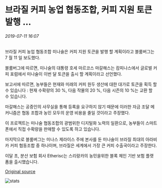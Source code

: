 # 브라질 커피 농업 협동조합, 커피 지원 토큰 발행 ...

###### 2019-07-11 16:07

브라질 커피 농업 협동조합 미나술은 커피 지원 토큰을 발행 할 계획이라고 블룸버그는 7 월 11 일 보도했다.

블룸버그에 따르면, 미나술의 대통령 호세 마르코스 마갈해스는 캄피나스에서 글로벌 커피 포럼에서 미나술이 이번 달 토큰을 출시 할 계획이라고 선언했다.

보고서에 따르면, 농부들은 현재와 미래의 커피 원두 생산에 대한 대가로 토큰을 획득 할 수 있습니다 : 현재 수확량의 30 %, 다음 작물의 20 %, 다음 시즌의 10 %는 교환 할 수 있습니다.

마갈해스는 공증인의 사무실을 통해 등록을 요구하지 않기 때문에 이러한 자금 조달 메커니즘은 협동 조합과 농민 모두의 운영 비용을 줄일 것이라고 주장했다.

이 프로젝트는 미나술 협동조합의 광범위한 디지털화 노력의 일환으로, 농부들이 스마트폰에서 직접 수확량을 판매할 수 있도록 하고 있습니다.

마지막으로 블룸버그는 미나스 제라이스 주에 본사를 둔 미나술이 브라질 최대의 아라비카 커피 협동조합 중 하나이며, 브라질은 세계에서 가장 큰 커피 수출국이라고 주장한다.

이달 초, 분산 보험 회사 Etherisc는 스리랑카의 농민을위한 블록 체인 기반 보험 플랫폼을 출시했습니다.

[Original source](https://cointelegraph.com/news/brazilian-coffee-farming-cooperative-to-issue-a-coffee-backed-token)

![stats](https://c.statcounter.com/11760860/0/a89fa40b/1/ "stats")